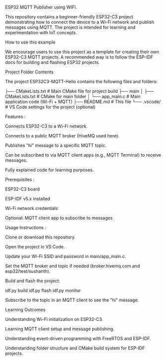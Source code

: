 ESP32 MQTT Publisher using WIFI.

This repository contains a beginner-friendly ESP32-C3 project demonstrating how to connect the device to a Wi-Fi network and publish messages using MQTT. The project is intended for learning and experimentation with IoT concepts.

How to use this example

We encourage users to use this project as a template for creating their own ESP32-C3 MQTT projects.
A recommended way is to follow the ESP-IDF docs
 for building and flashing ESP32 projects.

Project Folder Contents

The project ESP32C3-MQTT-Hello contains the following files and folders:

├── CMakeLists.txt             # Main CMake file for project build
├── main
│   ├── CMakeLists.txt         # CMake for main folder
│   └── app_main.c             # Main application code (Wi-Fi + MQTT)
├── README.md                  # This file
└── .vscode/                   # VS Code settings for the project (optional)

Features :

Connects ESP32-C3 to a Wi-Fi network.

Connects to a public MQTT broker (HiveMQ used here).

Publishes "hi" message to a specific MQTT topic.

Can be subscribed to via MQTT client apps (e.g., MQTT Terminal) to receive messages.

Fully explained code for learning purposes.

Prerequisites :

ESP32-C3 board

ESP-IDF v5.x installed

Wi-Fi network credentials

Optional: MQTT client app to subscribe to messages

Usage Instructions :

Clone or download this repository.

Open the project in VS Code.

Update your Wi-Fi SSID and password in main/app_main.c.

Set the MQTT broker and topic if needed (broker.hivemq.com and esp32/test/sushanth).

Build and flash the project:

idf.py build
idf.py flash
idf.py monitor


Subscribe to the topic in an MQTT client to see the "hi" message.

Learning Outcomes

Understanding Wi-Fi initialization on ESP32-C3.

Learning MQTT client setup and message publishing.

Understanding event-driven programming with FreeRTOS and ESP-IDF.

Understanding folder structure and CMake build system for ESP-IDF projects.
